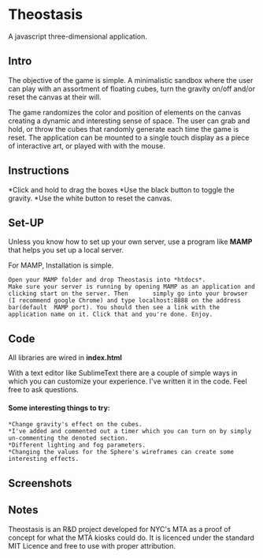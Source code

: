 # Theostasis
A javascript three-dimensional application.

## Intro

The objective of the game is simple. A minimalistic sandbox where the user can play with an assortment of floating cubes, turn the gravity on/off and/or reset the canvas at their will. 

The game randomizes the color and position of elements on the canvas creating a dynamic and interesting sense
of space. The user can grab and hold, or throw the cubes that randomly generate each time the game is reset. 
The application can be mounted to a single touch display as a piece of interactive art, or played with with the mouse. 

## Instructions

*Click and hold to drag the boxes
*Use the black button to toggle the gravity. 
*Use the white button to reset the canvas.
 

## Set-UP

Unless you know how to set up your own server, use a program like **MAMP** that helps you set up a local server. 

For MAMP, Installation is simple. 

	Open your MAMP folder and drop Theostasis into *htdocs*. 
	Make sure your server is running by opening MAMP as an application and clicking start on the server. Then 		simply go into your browser (I recommend google Chrome) and type localhost:8888 on the address bar(default 	MAMP port). You should then see a link with the application name on it. Click that and you're done. Enjoy.

## Code 

All libraries are wired in 
**index.html** 

With a text editor like SublimeText there are a couple of simple ways in which you can customize your experience.
I've written it in the code. Feel free to ask questions.

#### Some interesting things to try: 
	*Change gravity's effect on the cubes. 
	*I've added and commented out a timer which you can turn on by simply un-commenting the denoted section.
	*Different lighting and fog parameters.
	*Changing the values for the Sphere's wireframes can create some interesting effects.  


## Screenshots

[logo]: https://github.com/lighterletter/Theostasis/blob/master/screenShots/Theostasis_ScreenShot_1.png ""
[logo]: https://github.com/lighterletter/Theostasis/blob/master/screenShots/Theostasis_ScreenShot_2.png ""
[logo]: https://github.com/lighterletter/Theostasis/blob/master/screenShots/Theostasis_ScreenShot_3.png ""
[logo]: https://github.com/lighterletter/Theostasis/blob/master/screenShots/Theostasis_ScreenShot_4.png ""
[logo]: https://github.com/lighterletter/Theostasis/blob/master/screenShots/Theostasis_ScreenShot_5.png ""
[logo]: https://github.com/lighterletter/Theostasis/blob/master/screenShots/Theostasis_ScreenShot_6.png ""


## Notes

Theostasis is an R&D project developed for NYC's MTA as a proof of concept for what the MTA kiosks could do. It is 
licenced under the standard MIT Licence and free to use with proper attribution.





